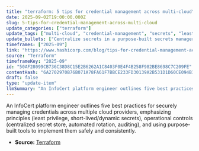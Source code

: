 ```yaml
---
title: "terraform: 5 tips for credential management across multi-cloud"
date: 2025-09-02T19:00:00.000Z
slug: 5-tips-for-credential-management-across-multi-cloud
update_categories: ["terraform"]
update_tags: ["multi-cloud", "credential-management", "secrets", "least-privilege", "automation", "auditing", "platform-engineering", "hashicorp-vault", "identity-and-access-management", "security-best-practices"]
update_bullets: ["Centralize secrets in a purpose-built secrets manager (avoid hardcoding or scattered vaults) to provide a single source of truth and consistent access controls.", "Prefer short-lived and dynamic credentials issued on demand (dynamic secrets) instead of long-lived static keys to reduce exposure if leaked.", "Automate provisioning, rotation, and revocation of credentials through CI/CD and orchestration so secrets lifecycle is reliable and timely.", "Enforce least-privilege access with identity-based controls, role-based policies, and cloud federation rather than embedding broad, static permissions.", "Enable comprehensive auditing, encryption, and policy enforcement (audit trails, secret versioning, transit encryption) to detect misuse and meet compliance needs."]
timeframes: ["2025-09"]
link: "https://www.hashicorp.com/blog/tips-for-credential-management-across-multi-cloud"
source: "Terraform"
timeframeKey: "2025-09"
id: "50AF28099CB736C38D8C15E2B6262A1C8403F0E4F4B258F982BE8698C7C209FE"
contentHash: "6A2702970B76B071A78FA61F7BBCE233FD30139A2B531D1D60CE094B1FBF2F68"
draft: false
type: "update-item"
llmSummary: "An InfoCert platform engineer outlines five best practices for securely managing credentials across multiple cloud providers, emphasizing principles (least privilege, short-lived/dynamic secrets), operational controls (centralized secret store, automated rotation, auditing), and using purpose-built tools to implement them safely and consistently."
---
```


An InfoCert platform engineer outlines five best practices for securely managing credentials across multiple cloud providers, emphasizing principles (least privilege, short-lived/dynamic secrets), operational controls (centralized secret store, automated rotation, auditing), and using purpose-built tools to implement them safely and consistently.

- **Source:** [Terraform](https://www.hashicorp.com/blog/tips-for-credential-management-across-multi-cloud)
